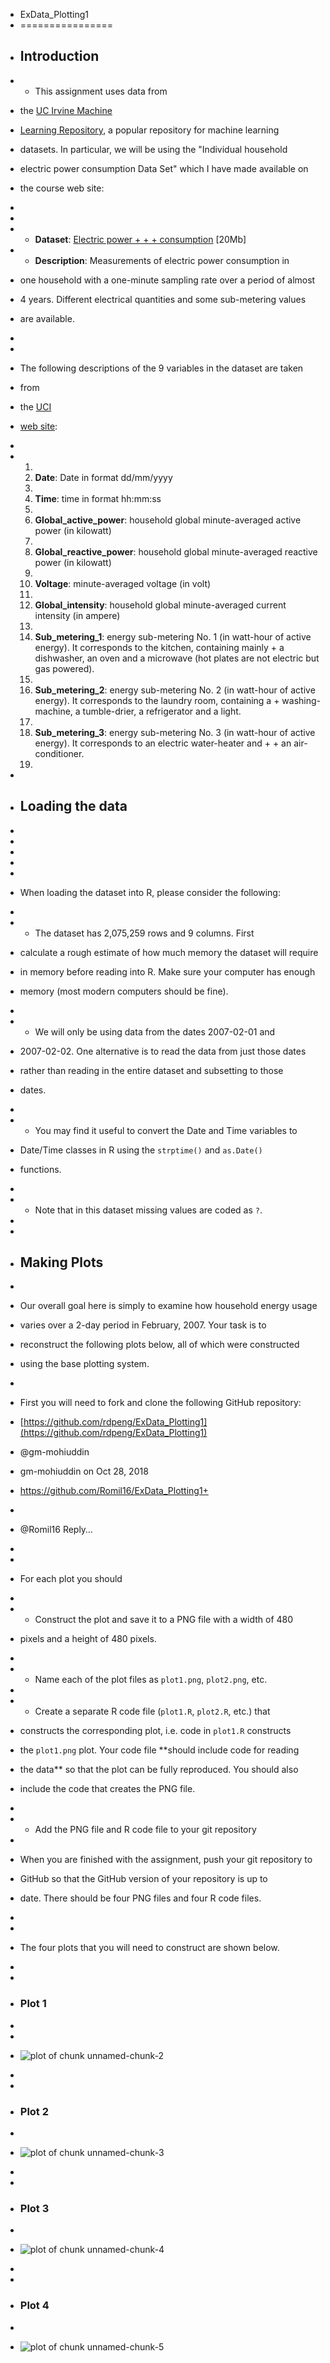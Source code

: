 - ExData_Plotting1
- ================
+ ## Introduction

+ + This assignment uses data from
+ the <a href="http://archive.ics.uci.edu/ml/">UC Irvine Machine
+ Learning Repository</a>, a popular repository for machine learning
+ datasets. In particular, we will be using the "Individual household
+ electric power consumption Data Set" which I have made available on
+ the course web site:
+  
+ 
+ * <b>Dataset</b>: <a href="https://d396qusza40orc.cloudfront.net/exdata%2Fdata%2Fhousehold_power_consumption.zip">Electric power + + + consumption</a> [20Mb]

+ * <b>Description</b>: Measurements of electric power consumption in
+ one household with a one-minute sampling rate over a period of almost
+ 4 years. Different electrical quantities and some sub-metering values
+ are available.
+ 
+ 
+ The following descriptions of the 9 variables in the dataset are taken
+ from
+ the <a href="https://archive.ics.uci.edu/ml/datasets/Individual+household+electric+power+consumption">UCI
+ web site</a>:
+ 
+ <ol>
+ <li><b>Date</b>: Date in format dd/mm/yyyy </li>
+ <li><b>Time</b>: time in format hh:mm:ss </li>
+ <li><b>Global_active_power</b>: household global minute-averaged active power (in kilowatt) </li>
+ <li><b>Global_reactive_power</b>: household global minute-averaged reactive power (in kilowatt) </li>
+ <li><b>Voltage</b>: minute-averaged voltage (in volt) </li>
+ <li><b>Global_intensity</b>: household global minute-averaged current intensity (in ampere) </li>
+ <li><b>Sub_metering_1</b>: energy sub-metering No. 1 (in watt-hour of active energy). It corresponds to the kitchen, containing mainly + a dishwasher, an oven and a microwave (hot plates are not electric but gas powered). </li>
+ <li><b>Sub_metering_2</b>: energy sub-metering No. 2 (in watt-hour of active energy). It corresponds to the laundry room, containing a + washing-machine, a tumble-drier, a refrigerator and a light. </li>
+ <li><b>Sub_metering_3</b>: energy sub-metering No. 3 (in watt-hour of active energy). It corresponds to an electric water-heater and + + an air-conditioner.</li>
+ </ol>
+ 
+ ## Loading the data
+ 
+ 
+ 
+ 
+ 
+ When loading the dataset into R, please consider the following:
+ 
+ * The dataset has 2,075,259 rows and 9 columns. First
+ calculate a rough estimate of how much memory the dataset will require
+ in memory before reading into R. Make sure your computer has enough
+ memory (most modern computers should be fine).
+ 
+ * We will only be using data from the dates 2007-02-01 and
+ 2007-02-02. One alternative is to read the data from just those dates
+ rather than reading in the entire dataset and subsetting to those
+ dates.
+ 
+ * You may find it useful to convert the Date and Time variables to
+ Date/Time classes in R using the `strptime()` and `as.Date()`
+ functions.
+ 
+ * Note that in this dataset missing values are coded as `?`.
+ 
+ 
+ ## Making Plots
+ 
+ Our overall goal here is simply to examine how household energy usage
+ varies over a 2-day period in February, 2007. Your task is to
+ reconstruct the following plots below, all of which were constructed
+ using the base plotting system.
+ 
+ First you will need to fork and clone the following GitHub repository:
+ [https://github.com/rdpeng/ExData_Plotting1](https://github.com/rdpeng/ExData_Plotting1)
+   @gm-mohiuddin
+ gm-mohiuddin on Oct 28, 2018
+ https://github.com/Romil16/ExData_Plotting1+ 
+ 
+ @Romil16	Reply…
+ 
+ 
+ For each plot you should
+ 
+ * Construct the plot and save it to a PNG file with a width of 480
+ pixels and a height of 480 pixels.
+ 
+ * Name each of the plot files as `plot1.png`, `plot2.png`, etc.
+ 
+ * Create a separate R code file (`plot1.R`, `plot2.R`, etc.) that
+ constructs the corresponding plot, i.e. code in `plot1.R` constructs
+ the `plot1.png` plot. Your code file **should include code for reading
+ the data** so that the plot can be fully reproduced. You should also
+ include the code that creates the PNG file.
+ 
+ * Add the PNG file and R code file to your git repository
+ 
+ When you are finished with the assignment, push your git repository to
+ GitHub so that the GitHub version of your repository is up to
+ date. There should be four PNG files and four R code files.
+ 
+ 
+ The four plots that you will need to construct are shown below. 
+ 
+ 
+ ### Plot 1
+ 
+ 
+ ![plot of chunk unnamed-chunk-2](figure/unnamed-chunk-2.png) 
+ 
+ 
+ ### Plot 2
+ 
+ ![plot of chunk unnamed-chunk-3](figure/unnamed-chunk-3.png) 
+ 
+ 
+ ### Plot 3
+ 
+ ![plot of chunk unnamed-chunk-4](figure/unnamed-chunk-4.png) 
+ 
+ 
+ ### Plot 4
+ 
+ ![plot of chunk unnamed-chunk-5](figure/unnamed-chunk-5.png) 
